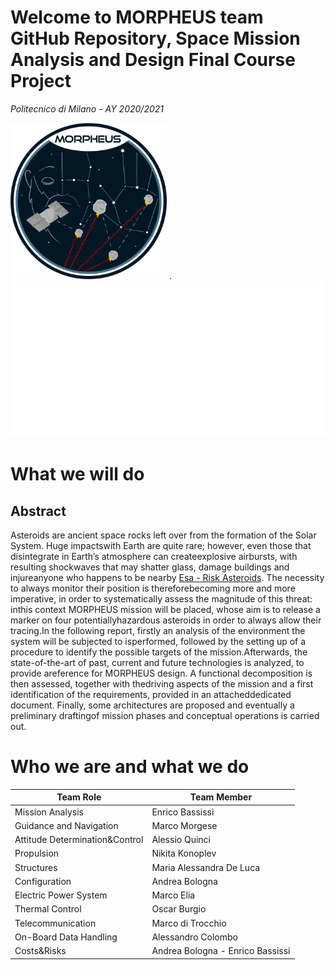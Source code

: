 # Welcome to MORPHEUS team GitHub Repository, Space Mission Analysis and Design Final Course Project
*Politecnico di Milano - AY 2020/2021*

<img src="https://github.com/enricobassissi/SMAD/blob/main/LOGO/MORPHEUS_LOGO.png" width="250" height="250"> . <img src="https://github.com/enricobassissi/SMAD/blob/main/LOGO/Politecnico_di_MIlano_LOGO_bianco.png" width="800" height="250"> 

# What we will do
## Abstract
Asteroids are ancient space rocks left over from the formation of the Solar System. Huge impactswith Earth are quite rare; however, even those that disintegrate in Earth’s atmosphere can createexplosive airbursts, with resulting shockwaves that may shatter glass, damage buildings and injureanyone who happens to be nearby [Esa - Risk Asteroids](https://www.esa.int/Safety_Security/Risky_asteroids). The necessity to always monitor their position is thereforebecoming more and more imperative, in order to systematically assess the magnitude of this threat: inthis context MORPHEUS mission will be placed, whose aim is to release a marker on four potentiallyhazardous asteroids in order to always allow their tracing.In the following report, firstly an analysis of the environment the system will be subjected to isperformed, followed by the setting up of a procedure to identify the possible targets of the mission.Afterwards, the state-of-the-art of past, current and future technologies is analyzed, to provide areference for MORPHEUS design. A functional decomposition is then assessed, together with thedriving aspects of the mission and a first identification of the requirements, provided in an attacheddedicated document. Finally, some architectures are proposed and eventually a preliminary draftingof mission phases and conceptual operations is carried out.

# Who we are and what we do
| Team Role | Team Member |
|------------|----------|
| Mission Analysis | Enrico Bassissi |
| Guidance and Navigation | Marco Morgese |
| Attitude Determination&Control | Alessio Quinci |
| Propulsion | Nikita Konoplev | 
| Structures | Maria Alessandra De Luca |
| Configuration | Andrea Bologna |
| Electric Power System | Marco Elia |
| Thermal Control | Oscar Burgio |
| Telecommunication | Marco di Trocchio | 
| On-Board Data Handling | Alessandro Colombo| 
| Costs&Risks | Andrea Bologna - Enrico Bassissi |
